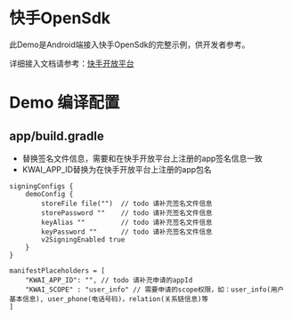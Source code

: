 
# 快手OpenSdk

此Demo是Android端接入快手OpenSdk的完整示例，供开发者参考。

详细接入文档请参考：[快手开放平台](https://open.kuaishou.com/platform/openApi?menu=11)
# Demo 编译配置
## app/build.gradle

- 替换签名文件信息，需要和在快手开放平台上注册的app签名信息一致
- KWAI_APP_ID替换为在快手开放平台上注册的app包名

```
signingConfigs {
    demoConfig {
        storeFile file("")  // todo 请补充签名文件信息
        storePassword ""    // todo 请补充签名文件信息
        keyAlias ""         // todo 请补充签名文件信息
        keyPassword ""      // todo 请补充签名文件信息
        v2SigningEnabled true
    }
}

manifestPlaceholders = [
    "KWAI_APP_ID": "", // todo 请补充申请的appId
    "KWAI_SCOPE" : "user_info" // 需要申请的scope权限，如：user_info(用户基本信息), user_phone(电话号码)，relation(关系链信息)等
]
```
